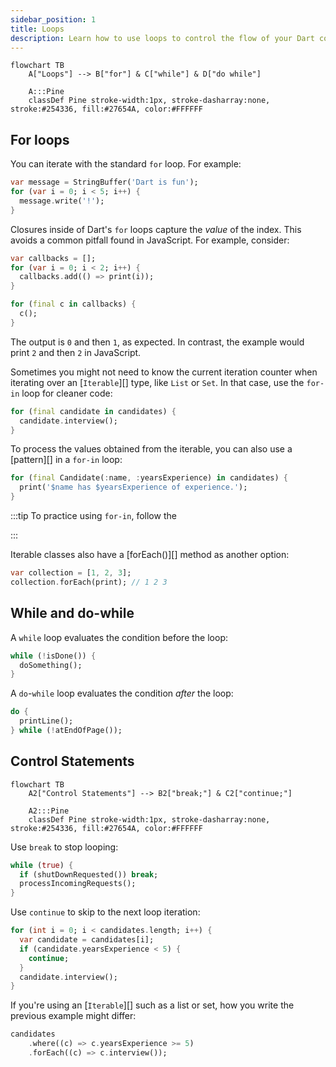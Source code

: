 ```yaml
---
sidebar_position: 1
title: Loops 
description: Learn how to use loops to control the flow of your Dart code.
---
```


```mermaid
flowchart TB
    A["Loops"] --> B["for"] & C["while"] & D["do while"]

    A:::Pine
    classDef Pine stroke-width:1px, stroke-dasharray:none, stroke:#254336, fill:#27654A, color:#FFFFFF
```

## For loops

You can iterate with the standard `for` loop. For example:

```dart
var message = StringBuffer('Dart is fun');
for (var i = 0; i < 5; i++) {
  message.write('!');
}
```

Closures inside of Dart's `for` loops capture the _value_ of the index.
This avoids a common pitfall found in JavaScript. For example, consider:

```dart
var callbacks = [];
for (var i = 0; i < 2; i++) {
  callbacks.add(() => print(i));
}

for (final c in callbacks) {
  c();
}
```

The output is `0` and then `1`, as expected. In contrast, the example
would print `2` and then `2` in JavaScript.

Sometimes you might not need to know the current iteration counter
when iterating over an [`Iterable`][] type, like `List` or `Set`.
In that case, use the `for-in` loop for cleaner code:


```dart
for (final candidate in candidates) {
  candidate.interview();
}
```

To process the values obtained from the iterable, 
you can also use a [pattern][] in a `for-in` loop:

```dart
for (final Candidate(:name, :yearsExperience) in candidates) {
  print('$name has $yearsExperience of experience.');
}
```

:::tip
To practice using `for-in`, follow the
<!-- [Iterable collections tutorial](/libraries/collections/iterables). -->
:::

Iterable classes also have a [forEach()][] method as another option:


```dart
var collection = [1, 2, 3];
collection.forEach(print); // 1 2 3
```


## While and do-while

A `while` loop evaluates the condition before the loop:


```dart
while (!isDone()) {
  doSomething();
}
```

A `do`-`while` loop evaluates the condition *after* the loop:


```dart
do {
  printLine();
} while (!atEndOfPage());
```


## Control Statements

```mermaid
flowchart TB
    A2["Control Statements"] --> B2["break;"] & C2["continue;"] 
    
    A2:::Pine
    classDef Pine stroke-width:1px, stroke-dasharray:none, stroke:#254336, fill:#27654A, color:#FFFFFF
```

Use `break` to stop looping:


```dart
while (true) {
  if (shutDownRequested()) break;
  processIncomingRequests();
}
```

Use `continue` to skip to the next loop iteration:


```dart
for (int i = 0; i < candidates.length; i++) {
  var candidate = candidates[i];
  if (candidate.yearsExperience < 5) {
    continue;
  }
  candidate.interview();
}
```

If you're using an [`Iterable`][] such as a list or set,
how you write the previous example might differ:


```dart
candidates
    .where((c) => c.yearsExperience >= 5)
    .forEach((c) => c.interview());
```